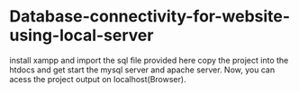 # Database-connectivity-for-website-using-local-server
install xampp and import the sql file provided here
copy the project into the htdocs and get start the mysql server and apache server.
Now, you can acess the project output on localhost(Browser).
